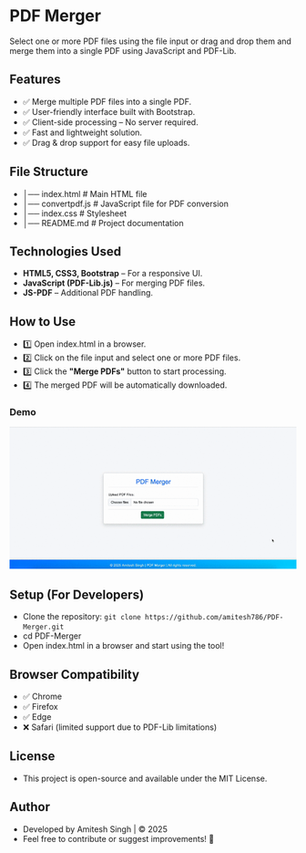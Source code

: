 # PDF Merger
Select one or more PDF files using the file input or drag and drop them and merge them into a single PDF using JavaScript and PDF-Lib.

## Features
- ✅ Merge multiple PDF files into a single PDF.
- ✅ User-friendly interface built with Bootstrap.
- ✅ Client-side processing – No server required.
- ✅ Fast and lightweight solution.
- ✅ Drag & drop support for easy file uploads.

## File Structure
- │── index.html           # Main HTML file
- │── convertpdf.js        # JavaScript file for PDF conversion
- │── index.css            # Stylesheet
- │── README.md            # Project documentation

## Technologies Used
- **HTML5, CSS3, Bootstrap** – For a responsive UI.
- **JavaScript (PDF-Lib.js)** – For merging PDF files.
- **JS-PDF** – Additional PDF handling.

## How to Use
- 1️⃣ Open index.html in a browser.
- 2️⃣ Click on the file input and select one or more PDF files.
- 3️⃣ Click the **"Merge PDFs"** button to start processing.
- 4️⃣ The merged PDF will be automatically downloaded.

### Demo
![PDF Merger in Action](PDF-Merger-Output.gif)

## Setup (For Developers)
- Clone the repository: `git clone https://github.com/amitesh786/PDF-Merger.git`
- cd PDF-Merger
- Open index.html in a browser and start using the tool!

## Browser Compatibility
- ✅ Chrome
- ✅ Firefox
- ✅ Edge
- ❌ Safari (limited support due to PDF-Lib limitations)

## License
- This project is open-source and available under the MIT License.

## Author
- Developed by Amitesh Singh | © 2025
- Feel free to contribute or suggest improvements! 🚀
